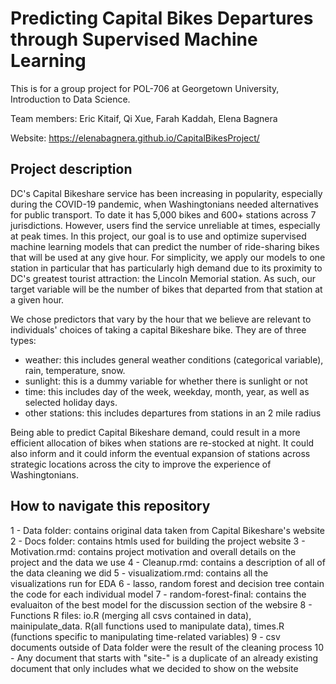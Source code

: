 # Predicting Capital Bikes Departures through Supervised Machine Learning

This is for a group project for POL-706 at Georgetown University, Introduction to Data Science.

Team members: Eric Kitaif, Qi Xue, Farah Kaddah, Elena Bagnera

Website: https://elenabagnera.github.io/CapitalBikesProject/ 

## Project description

DC's Capital Bikeshare service has been increasing in popularity, especially during the COVID-19 pandemic, when Washingtonians needed alternatives for public transport. To date it has 5,000 bikes and 600+ stations across 7 jurisdictions. However, users find the service unreliable at times, especially at peak times. In this project, our goal is to use and optimize supervised machine learning models that can predict the number of ride-sharing bikes that will be used at any give hour. For simplicity, we apply our models to one station in particular that has particularly high demand due to its proximity to DC's greatest tourist attraction: the Lincoln Memorial station. As such, our target variable will be the number of bikes that departed from that station at a given hour.

We chose predictors that vary by the hour that we believe are relevant to individuals' choices of taking a capital Bikeshare bike. They are of three types:

* weather: this includes general weather conditions (categorical variable), rain, temperature, snow. 
* sunlight: this is a dummy variable for whether there is sunlight or not
* time: this includes day of the week, weekday, month, year, as well as selected holiday days.
* other stations: this includes departures from stations in an 2 mile radius

Being able to predict Capital Bikeshare demand, could result in a more efficient allocation of bikes when stations are re-stocked at night. It could also inform and it could inform the eventual expansion of stations across strategic locations across the city to improve the experience of Washingtonians.


## How to navigate this repository

1 - Data folder: contains original data taken from Capital Bikeshare's website
2 - Docs folder: contains htmls used for building the project website
3 - Motivation.rmd: contains project motivation and overall details on the project and the data we use
4 - Cleanup.rmd: contains a description of all of the data cleaning we did
5 - visualizatiom.rmd: contains all the visualizations run for EDA
6 - lasso, random forest and decision tree contain the code for each individual model
7 - random-forest-final: contains the evaluaiton of the best model for the discussion section of the websire
8 - Functions R files: io.R (merging all csvs contained in data), mainipulate_data. R(all functions used to manipulate data), times.R (functions specific to manipulating time-related variables)
9 - csv documents outside of Data folder were the result of the cleaning process 
10 - Any document that starts with "site-" is a duplicate of an already existing document that only includes what we decided to show on the website 

